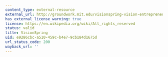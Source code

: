 ```yaml
---
content_type: external-resource
external_url: http://groundwork.mit.edu/visionspring-vision-entrepreneurs/
has_external_license_warning: true
license: https://en.wikipedia.org/wiki/All_rights_reserved
status: valid
title: VisionSpring
uid: e9286cbc-a510-459c-b4e7-9cb184d1675d
url_status_code: 200
wayback_url: ''
---
```

